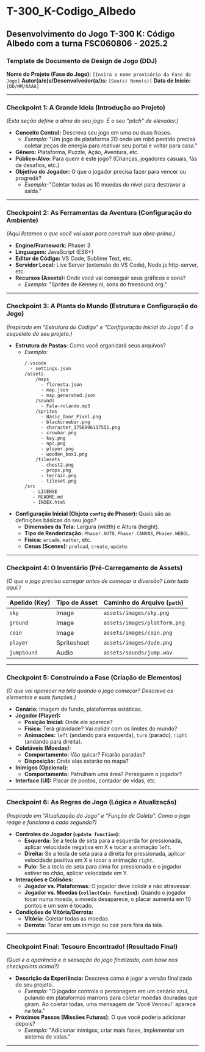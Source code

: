 # T-300_K-Codigo_Albedo
Desenvolvimento do Jogo T-300 K: Código Albedo com a turna FSC060806 - 2025.2
---

### Template de Documento de Design de Jogo (DDJ)

**Nome do Projeto (Fase do Jogo):** `[Insira o nome provisório da Fase do Jogo]`
**Autor(a/e)s/Desenvolvedor(a/)s:** `[Seu(s) Nome(s)]`
**Data de Início:** `[DD/MM/AAAA]`

---

### Checkpoint 1: A Grande Ideia (Introdução ao Projeto)

*(Esta seção define a alma do seu jogo. É o seu "pitch" de elevador.)*

*   **Conceito Central:** Descreva seu jogo em uma ou duas frases.
    *   *Exemplo:* "Um jogo de plataforma 2D onde um robô perdido precisa coletar peças de energia para reativar seu portal e voltar para casa."
*   **Gênero:** Plataforma, Puzzle, Ação, Aventura, etc.
*   **Público-Alvo:** Para quem é este jogo? (Crianças, jogadores casuais, fãs de desafios, etc.)
*   **Objetivo do Jogador:** O que o jogador precisa fazer para vencer ou progredir?
    *   *Exemplo:* "Coletar todas as 10 moedas do nível para destravar a saída."

---

### Checkpoint 2: As Ferramentas da Aventura (Configuração do Ambiente)

*(Aqui listamos o que você vai usar para construir sua obra-prima.)*

*   **Engine/Framework:** Phaser 3
*   **Linguagem:** JavaScript (ES6+)
*   **Editor de Código:** VS Code, Sublime Text, etc.
*   **Servidor Local:** Live Server (extensão do VS Code), Node.js http-server, etc.
*   **Recursos (Assets):** Onde você vai conseguir seus gráficos e sons?
    *   *Exemplo:* "Sprites de Kenney.nl, sons do freesound.org."

---

### Checkpoint 3: A Planta do Mundo (Estrutura e Configuração do Jogo)

*(Inspirado em "Estrutura do Código" e "Configuração Inicial do Jogo". É o esqueleto do seu projeto.)*

*   **Estrutura de Pastas:** Como você organizará seus arquivos?
    *   *Exemplo:*
        ```
        /.vscode
          - settings.json
        /assets
            /maps
              - floresta.json
              - map.json
              - map_generated.json
            /sounds
              - Fala-rolando.mp3
            /sprites
              - Basic_Door_Pixel.png
              - blackcrowbar.png
              - character_1756996137551.png
              - crowbar.png
              - key.png
              - npc.png
              - player.png
              - wooden_box1.png
            /tilesets
              - chest2.png
              - props.png
              - terrain.png
              - tileset.png
        /src
           - LICENSE
           - README.md
           - INDEX.html
        ```
*   **Configuração Inicial (Objeto `config` do Phaser):** Quais são as definições básicas do seu jogo?
    *   **Dimensões da Tela:** Largura (width) e Altura (height).
    *   **Tipo de Renderização:** `Phaser.AUTO`, `Phaser.CANVAS`, `Phaser.WEBGL`.
    *   **Física:** `arcade`, `matter`, etc.
    *   **Cenas (Scenes):** `preload`, `create`, `update`.

---

### Checkpoint 4: O Inventário (Pré-Carregamento de Assets)

*(O que o jogo precisa carregar antes de começar a diversão? Liste tudo aqui.)*

| Apelido (Key) | Tipo de Asset | Caminho do Arquivo (`path`) |
| :--- | :--- | :--- |
| `sky` | Image | `assets/images/sky.png` |
| `ground` | Image | `assets/images/platform.png` |
| `coin` | Image | `assets/images/coin.png` |
| `player` | Spritesheet | `assets/images/dude.png` |
| `jumpSound` | Audio | `assets/sounds/jump.wav` |

---

### Checkpoint 5: Construindo a Fase (Criação de Elementos)

*(O que vai aparecer na tela quando o jogo começar? Descreva os elementos e suas funções.)*

*   **Cenário:** Imagem de fundo, plataformas estáticas.
*   **Jogador (Player):**
    *   **Posição Inicial:** Onde ele aparece?
    *   **Física:** Terá gravidade? Vai colidir com os limites do mundo?
    *   **Animações:** `left` (andando para esquerda), `turn` (parado), `right` (andando para direita).
*   **Coletáveis (Moedas):**
    *   **Comportamento:** Vão quicar? Ficarão paradas?
    *   **Disposição:** Onde elas estarão no mapa?
*   **Inimigos (Opcional):**
    *   **Comportamento:** Patrulham uma área? Perseguem o jogador?
*   **Interface (UI):** Placar de pontos, contador de vidas, etc.

---

### Checkpoint 6: As Regras do Jogo (Lógica e Atualização)

*(Inspirado em "Atualização do Jogo" e "Função de Coleta". Como o jogo reage e funciona a cada segundo?)*

*   **Controles do Jogador (`update function`):**
    *   **Esquerda:** Se a tecla de seta para a esquerda for pressionada, aplicar velocidade negativa em X e tocar a animação `left`.
    *   **Direita:** Se a tecla de seta para a direita for pressionada, aplicar velocidade positiva em X e tocar a animação `right`.
    *   **Pulo:** Se a tecla de seta para cima for pressionada e o jogador estiver no chão, aplicar velocidade em Y.
*   **Interações e Colisões:**
    *   **Jogador vs. Plataformas:** O jogador deve colidir e não atravessar.
    *   **Jogador vs. Moedas (`collectCoin function`):** Quando o jogador tocar numa moeda, a moeda desaparece, o placar aumenta em 10 pontos e um som é tocado.
*   **Condições de Vitória/Derrota:**
    *   **Vitória:** Coletar todas as moedas.
    *   **Derrota:** Tocar em um inimigo ou cair para fora da tela.

---

### Checkpoint Final: Tesouro Encontrado! (Resultado Final)

*(Qual é a aparência e a sensação do jogo finalizado, com base nos checkpoints acima?)*

*   **Descrição da Experiência:** Descreva como é jogar a versão finalizada do seu projeto.
    *   *Exemplo:* "O jogador controla o personagem em um cenário azul, pulando em plataformas marrons para coletar moedas douradas que giram. Ao coletar todas, uma mensagem de 'Você Venceu!' aparece na tela."
*   **Próximos Passos (Missões Futuras):** O que você poderia adicionar depois?
    *   *Exemplo:* "Adicionar inimigos, criar mais fases, implementar um sistema de vidas."

---
